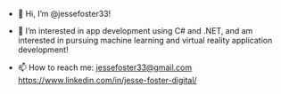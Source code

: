 - 👋 Hi, I’m @jessefoster33!
- 👀 I’m interested in app development using C# and .NET, and am interested in pursuing machine learning and virtual reality application development!

- 📫 How to reach me:
      jessefoster33@gmail.com
      https://www.linkedin.com/in/jesse-foster-digital/

<!---
jessefoster33/jessefoster33 is a ✨ special ✨ repository because its `README.md` (this file) appears on your GitHub profile.
You can click the Preview link to take a look at your changes.
--->
